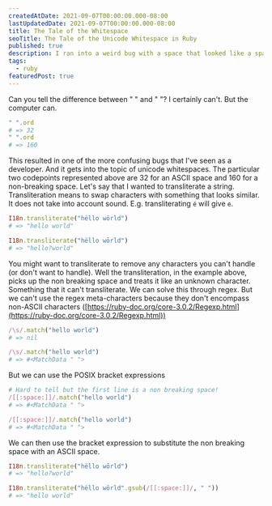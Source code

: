 ```yaml
---
createdAtDate: 2021-09-07T00:00:00.000-08:00
lastUpdatedDate: 2021-09-07T00:00:00.000-08:00
title: The Tale of the Whitespace
seoTitle: The Tale of the Unicode Whitespace in Ruby
published: true
description: I ran into a weird bug with a space that looked like a space. But it really wasn't.
tags:
  - ruby
featuredPost: true
---
```

<script>
  import AlertBox from "$lib/AlertBox.svelte";
</script>

<AlertBox content="Actively working on this post. If you want to solve your unicode whitespace woes read on!" />

Can you tell the difference between " " and " "? I certainly can't. But the computer can.

```ruby
" ".ord
# => 32
" ".ord
# => 160
```

This resulted in one of the more confusing bugs that I've seen as a developer. And it gets into the topic of unicode whitespaces. The particular two codepoints represented above are 32 for an ASCII space and 160 for a non-breaking space. Let's say that I wanted to transliterate a string. Transliteration means to swap characters with something that looks similar. It does not take into account sound. E.g. transliterating `é` will give `e`.

```ruby
I18n.transliterate("hëllo wōrld")
# => "hello world"

I18n.transliterate("hëllo wōrld")
# => "hello?world"
```

You might want to transliterate to remove any characters you can't handle (or don't want to handle). Well the transliteration, in the example above, picks up the non breaking space and treats it like an unknown character. Something that it can't transliterate. We can solve this through regex. But we can't use the regex meta-characters because they don't encompass non-ASCII characters ([https://ruby-doc.org/core-3.0.2/Regexp.html](https://ruby-doc.org/core-3.0.2/Regexp.html))

```ruby
/\s/.match("hello world")
# => nil

/\s/.match("hello world")
# => #<MatchData " ">
```

But we can use the POSIX bracket expressions

```ruby
# Hard to tell but the first line is a non breaking space!
/[[:space:]]/.match("hello world")
# => #<MatchData " ">

/[[:space:]]/.match("hello world")
# => #<MatchData " ">
```

We can then use the bracket expression to substitute the non breaking space with an ASCII space.

```ruby
I18n.transliterate("hëllo wōrld")
# => "hello?world"

I18n.transliterate("hëllo wōrld".gsub(/[[:space:]]/, " "))
# => "hello world"
```

